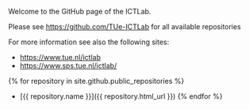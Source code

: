 Welcome to the GitHub page of the ICTLab.

Please see https://github.com/TUe-ICTLab for all available repositories

For more information see also the following sites:
- https://www.tue.nl/ictlab
- https://www.sps.tue.nl/ictlab/

{% for repository in site.github.public_repositories %}
  * [{{ repository.name }}]({{ repository.html_url }})
{% endfor %}
